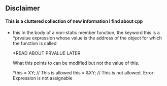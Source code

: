 ## Disclaimer
#### This is a cluttered collection of new information I find about cpp


* this 
    In the body of a non-static member function, the keyword this is a \*prvalue expression whose value is the address of the     object for which the function is called 

    *READ ABOUT PRVALUE LATER

    What this points to can be modified but not the value of this.

    \*this = XY; // This is allowed
    this = &XY; // This is not allowed. Error: Expression is not assignable 
